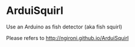 # ArduiSquirl
Use an Arduino as fish detector (aka fish squirl)

Please refers to http://ngironi.github.io/ArduiSquirl
